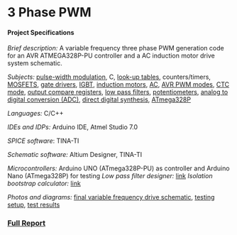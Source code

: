 # 3 Phase PWM

#### Project Specifications

*Brief description:*  A variable frequency three phase PWM generation code for an AVR ATMEGA328P-PU controller and a AC induction motor drive system schematic.

*Subjects:*  [pulse-width modulation](http://www.8051projects.net/wiki/Pulse_Width_Modulation), C, [look-up tables](https://en.wikipedia.org/wiki/Lookup_table), counters/timers, [MOSFETS](http://www.electronics-tutorials.ws/transistor/tran_6.html), [gate drivers](https://en.wikipedia.org/wiki/Gate_driver), [IGBT](http://www.electronics-tutorials.ws/power/insulated-gate-bipolar-transistor.html), [induction motors](https://www.youtube.com/watch?v=HWrNzUCjbkk), [AC](https://www.allaboutcircuits.com/textbook/alternating-current/chpt-1/what-is-alternating-current-ac/), [AVR PWM modes](http://www.avrfreaks.net/forum/tut-c-newbies-guide-avr-pwm-incomplete?page=all), [CTC mode](http://maxembedded.com/2011/07/avr-timers-ctc-mode/), [output compare registers](http://www.ermicro.com/blog/?p=1971), [low pass filters](http://sim.okawa-denshi.jp/en/CRtool.php), [potentiometers](http://www.electronics-tutorials.ws/resistor/potentiometer.html), [analog to digital conversion (ADC)](https://learn.sparkfun.com/tutorials/analog-to-digital-conversion), [direct digital synthesis](https://en.wikipedia.org/wiki/Direct_digital_synthesizer), [ATmega328P](http://www.atmel.com/Images/Atmel-42735-8-bit-AVR-Microcontroller-ATmega328-328P_Datasheet.pdf)

*Languages:* C/C++

*IDEs and IDPs:* Arduino IDE, Atmel Studio 7.0

*SPICE software*: TINA-TI

*Schematic software:* Altium Designer, TINA-TI

*Microcontrollers:* Arduino UNO (ATmega328P-PU) as controller and Arduino Nano (ATmega328P) for testing
*Low pass filter designer:* [link](http://sim.okawa-denshi.jp/en/CRtool.php)
*Isolation bootstrap calculator:* [link](https://www.silabs.com/tools/Pages/bootstrap-calculator.aspx)

*Photos and diagrams:* [final variable frequency drive schematic](https://www.dropbox.com/s/kv2sk5hjf7secxg/finalschematic.pdf?dl=0), [testing setup](https://www.dropbox.com/s/rcwgqrme0zb9l1e/Arduino%20setup.png?dl=0), [test results](https://www.dropbox.com/s/nvv9w14xmfwcpsz/PWM.png?dl=0)

### [Full Report](https://www.dropbox.com/s/0pb9k22h30y418q/Merged%20final%20report.pdf?dl=0)






